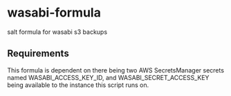 # wasabi-formula
salt formula for wasabi s3 backups

## Requirements
This formula is dependent on there being two AWS SecretsManager secrets named WASABI_ACCESS_KEY_ID, and WASABI_SECRET_ACCESS_KEY being available to the instance this script runs on.
